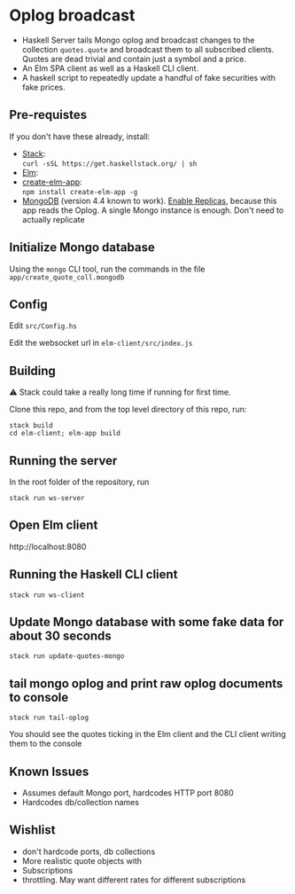 # Oplog broadcast

- Haskell Server tails Mongo oplog and broadcast changes to the collection `quotes.quote` and broadcast them to all subscribed clients. Quotes are dead trivial and contain just a symbol and a price.
- An Elm SPA client as well as a Haskell CLI client.
- A haskell script to repeatedly update a handful of fake securities with fake prices.


## Pre-requistes

If you don't have these already, install:
- [Stack](https://docs.haskellstack.org/en/stable/README/):\
   ```curl -sSL https://get.haskellstack.org/ | sh```
- [Elm](https://elm-lang.org/):
- [create-elm-app](https://github.com/halfzebra/create-elm-app):\
  ```npm install create-elm-app -g```
- [MongoDB](https://docs.mongodb.com/manual/installation/) (version 4.4 known to work).
  [Enable Replicas](https://docs.mongodb.com/manual/tutorial/deploy-replica-set/), 
  because this app reads the Oplog. A single Mongo instance is enough. Don't need to actually replicate

## Initialize Mongo database

Using the `mongo` CLI tool, run the commands in the file `app/create_quote_coll.mongodb`

## Config

Edit `src/Config.hs`

Edit the websocket url in `elm-client/src/index.js`

## Building

:warning: Stack could take a really long time if running for first time.

Clone this repo, and from the top level directory of this repo, run:
```
stack build
cd elm-client; elm-app build
```
## Running the server
In the root folder of the repository, run 
```
stack run ws-server
```

## Open Elm client

http://localhost:8080
## Running the Haskell CLI client

```
stack run ws-client
```
## Update Mongo database with some fake data for about 30 seconds
```
stack run update-quotes-mongo
```
## tail mongo oplog and print raw oplog documents to console
```
stack run tail-oplog
```

You should see the quotes ticking in the Elm client and the CLI client writing them to the console 

## Known Issues
- Assumes default Mongo port, hardcodes HTTP port 8080
- Hardcodes db/collection names

## Wishlist
- don't hardcode ports, db collections
- More realistic quote objects with 
- Subscriptions
- throttling. May want different rates for different subscriptions
